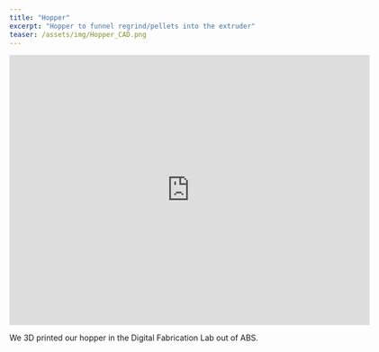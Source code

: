 ```yaml
---
title: "Hopper"
excerpt: "Hopper to funnel regrind/pellets into the extruder"
teaser: /assets/img/Hopper_CAD.png
---
```


<iframe src="https://myhub.autodesk360.com/ue2fc2baa/shares/public/SH512d4QTec90decfa6e3ea1b6e168b5d243?mode=embed" width="640" height="480" allowfullscreen="true" webkitallowfullscreen="true" mozallowfullscreen="true"  frameborder="0"></iframe>

We 3D printed our hopper in the Digital Fabrication Lab out of ABS.
